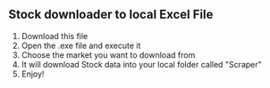 ## Stock downloader to local Excel File

1. Download this file
2. Open the .exe file and execute it
3. Choose the market you want to download from
4. It will download Stock data into your local folder called "Scraper"
5. Enjoy!
